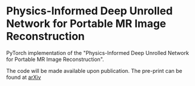 # Physics-Informed Deep Unrolled Network for Portable MR Image Reconstruction

PyTorch implementation of the "Physics-Informed Deep Unrolled Network for Portable MR Image Reconstruction".

The code will be made available upon publication. The pre-print can be found at [arXiv](https://arxiv.org/abs/2509.11790)
